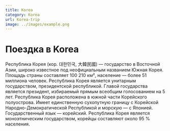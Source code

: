 ```yaml
---
title: Korea
category: Korea
url: Korea-trip
image: ../images/example.png
---
```


# Поездка в Korea

Республика Корея (кор. 대한민국, 大韓民國) — государство в Восточной Азии, широко известное под неофициальным названием Южная Корея.
Площадь страны составляет 100 210 км², население — более 51 миллиона человек.
Республика Корея является унитарным государством, президентской республикой. Главой государства является президент, избираемый прямым всеобщим голосованием на 5 лет.
Республика Корея расположена в южной части Корейского полуострова. Имеет единственную сухопутную границу с Корейской Народно-Демократической Республикой и морскую — с Японией.
Государственный язык — корейский.
Республика Корея является моноэтническим государством, корейцы составляют около 95 % населения.